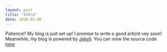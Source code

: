 ```yaml
---
layout: post
title: "Intro"
date: 2016-02-06
---
```


Patience!! My blog is just set up! I promise to write a good article vey soon!  Meanwhile, my blog is powered by [Jekyll](http://jekyllrb.com). You can view the source code [here](https://github.com/jomyemmanuel/jomyemmanuel.github.io)